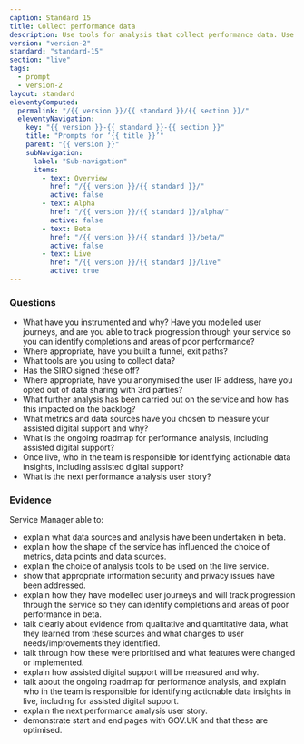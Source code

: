 ```yaml
---
caption: Standard 15
title: Collect performance data
description: Use tools for analysis that collect performance data. Use this data to analyse the success of the service and to translate this into features and tasks for the next phase of development.
version: "version-2"
standard: "standard-15"
section: "live"
tags:
  - prompt
  - version-2
layout: standard
eleventyComputed:
  permalink: "/{{ version }}/{{ standard }}/{{ section }}/"
  eleventyNavigation:
    key: "{{ version }}-{{ standard }}-{{ section }}"
    title: "Prompts for ‘{{ title }}’"
    parent: "{{ version }}"
    subNavigation:
      label: "Sub-navigation"
      items:
        - text: Overview
          href: "/{{ version }}/{{ standard }}/"
          active: false
        - text: Alpha
          href: "/{{ version }}/{{ standard }}/alpha/"
          active: false
        - text: Beta
          href: "/{{ version }}/{{ standard }}/beta/"
          active: false
        - text: Live
          href: "/{{ version }}/{{ standard }}/live"
          active: true
---
```


### Questions

- What have you instrumented and why? Have you modelled user journeys, and are you able to track progression through your service so you can identify completions and areas of poor performance?
- Where appropriate, have you built a funnel, exit paths?
- What tools are you using to collect data?
- Has the SIRO signed these off?
- Where appropriate, have you anonymised the user IP address, have you opted out of data sharing with 3rd parties?
- What further analysis has been carried out on the service and how has this impacted on the backlog?
- What metrics and data sources have you chosen to measure your assisted digital support and why?
- What is the ongoing roadmap for performance analysis, including assisted digital support?
- Once live, who in the team is responsible for identifying actionable data insights, including assisted digital support?
- What is the next performance analysis user story?

### Evidence

Service Manager able to:

- explain what data sources and analysis have been undertaken in beta.
- explain how the shape of the service has influenced the choice of metrics, data points and data sources.
- explain the choice of analysis tools to be used on the live service.
- show that appropriate information security and privacy issues have been addressed.
- explain how they have modelled user journeys and will track progression through the service so they can identify completions and areas of poor performance in beta.
- talk clearly about evidence from qualitative and quantitative data, what they learned from these sources and what changes to user needs/improvements they identified.
- talk through how these were prioritised and what features were changed or implemented.
- explain how assisted digital support will be measured and why.
- talk about the ongoing roadmap for performance analysis, and explain who in the team is responsible for identifying actionable data insights in live, including for assisted digital support.
- explain the next performance analysis user story.
- demonstrate start and end pages with GOV.UK and that these are optimised.

